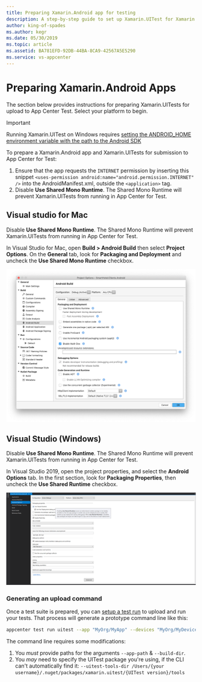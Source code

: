```yaml
---
title: Preparing Xamarin.Android app for testing
description: A step-by-step guide to set up Xamarin.UITest for Xamarin.Android apps
author: king-of-spades
ms.author: kegr
ms.date: 05/30/2019
ms.topic: article 
ms.assetid: BA781EFD-92DB-44BA-8CA9-42567A5E5290 
ms.service: vs-appcenter
---
```


# Preparing Xamarin.Android Apps
The section below provides instructions for preparing Xamarin.UITests for upload to App Center Test. Select your platform to begin.

> [!IMPORTANT]
> Running Xamarin.UITest on Windows requires [setting the ANDROID_HOME environment variable with the path to the Android SDK](https://www.360logica.com/blog/how-to-set-path-environmental-variable-for-sdk-in-windows/)

To prepare a Xamarin.Android app and Xamarin.UITests for submission to App Center for Test:

1. Ensure that the app requests the `INTERNET` permission by inserting this snippet `<uses-permission android:name="android.permission.INTERNET" />` into the AndroidManifest.xml, outside the `<application>` tag.
2. Disable **Use Shared Mono Runtime**. The Shared Mono Runtime will prevent Xamarin.UITests from running in App Center for Test.


## Visual studio for Mac
Disable **Use Shared Mono Runtime**. The Shared Mono Runtime will prevent Xamarin.UITests from running in App Center for Test.

   In Visual Studio for Mac, open **Build > Android Build** then select **Project Options**. On the **General** tab, look for **Packaging and Deployment** and uncheck the **Use Shared Mono Runtime** checkbox.

![Remove Use Shared Runtime (macOS)](../images/remove-share-runtime-vsmac.png)

## Visual Studio (Windows)
Disable **Use Shared Mono Runtime**. The Shared Mono Runtime will prevent Xamarin.UITests from running in App Center for Test.

   In Visual Studio 2019, open the project properties, and select the **Android Options** tab. In the first section, look for **Packaging Properties**, then uncheck the **Use Shared Runtime** checkbox.

![Remove Use Shared Runtime (Windows)](../images/remove-share-runtime-vs2019.png)

### Generating an upload command
Once a test suite is prepared, you can [setup a test run](~/test-cloud/starting-a-test-run.md) to upload and run your tests. That process will generate a prototype command line like this:

```bash 
appcenter test run uitest --app "MyOrg/MyApp" --devices "MyOrg/MyDeviceSet" --app-path pathToFile.apk --test-series "master" --locale "en_US" --build-dir pathToUITestBuildDir
```

The command line requires some modifications:
1. You _must_ provide paths for the arguments `--app-path` & `--build-dir`.
2. You _may_ need to specify the UITest package you're using, if the CLI can't automatically find it: `--uitest-tools-dir /Users/{your username}/.nuget/packages/xamarin.uitest/{UITest version}/tools`

